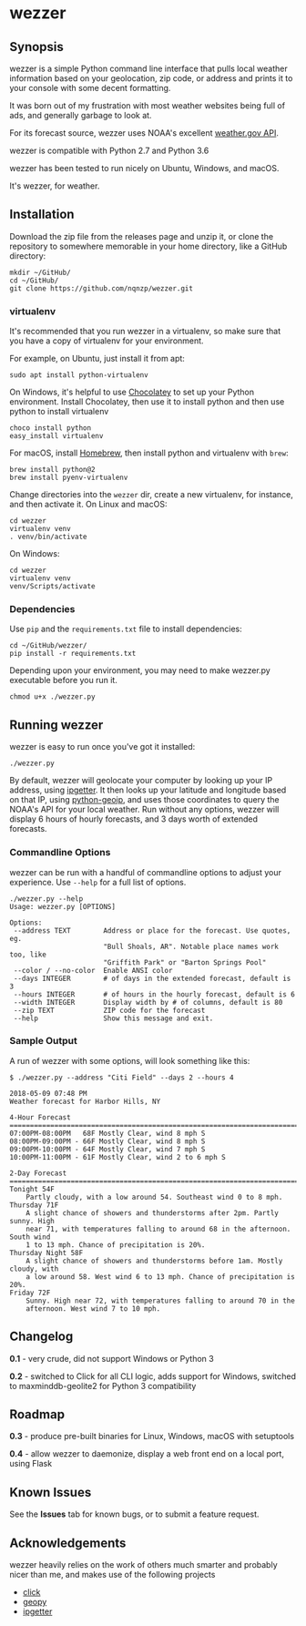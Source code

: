 # wezzer

## Synopsis

wezzer is a simple Python command line interface that pulls local weather information based on your geolocation,
zip code, or address and prints it to your console with some decent formatting. 

It was born out of my frustration with most weather websites being full of ads, and generally garbage to look at. 

For its forecast source, wezzer uses NOAA's excellent [weather.gov API](https://www.weather.gov/documentation/services-web-api).

wezzer is compatible with Python 2.7 and Python 3.6

wezzer has been tested to run nicely on Ubuntu, Windows, and macOS.

It's wezzer, for weather.


## Installation

Download the zip file from the releases page and unzip it, or clone the repository to 
somewhere memorable in your home directory, like a GitHub directory:

```commandline
mkdir ~/GitHub/
cd ~/GitHub/
git clone https://github.com/nqnzp/wezzer.git
```

### virtualenv

It's recommended that you run wezzer in a virtualenv, so make sure that you have a copy of virtualenv for your environment.

For example, on Ubuntu, just install it from apt:

```commandline
sudo apt install python-virtualenv
```

On Windows, it's helpful to use [Chocolatey](https://chocolatey.org) to set up your Python environment.
Install Chocolatey, then use it to install python and then use python to install virtualenv

```commandline
choco install python
easy_install virtualenv
```

For macOS, install [Homebrew](https://brew.sh/), then install python and virtualenv with `brew`:

```commandline
brew install python@2
brew install pyenv-virtualenv
```

Change directories into the `wezzer` dir, create a new virtualenv, for instance, and then activate it. 
On Linux and macOS:

```commandline
cd wezzer
virtualenv venv
. venv/bin/activate
```

On Windows:
```commandline
cd wezzer
virtualenv venv
venv/Scripts/activate
```

### Dependencies
Use `pip` and the `requirements.txt` file to install dependencies:

```commandLine
cd ~/GitHub/wezzer/
pip install -r requirements.txt
```

Depending upon your environment, you may need to make wezzer.py executable before you run it.

```commandline
chmod u+x ./wezzer.py
```

## Running wezzer

wezzer is easy to run once you've got it installed:

```commandline
./wezzer.py
```

By default, wezzer will geolocate your computer by looking up your IP address, using [ipgetter](https://github.com/phoemur/ipgetter). It then looks up your latitude and longitude based on that IP, using [python-geoip](https://pythonhosted.org/python-geoip/), and uses those coordinates to query the NOAA's API for your local weather. Run without any options, wezzer will display 6 hours of hourly forecasts, and 3 days worth of extended forecasts. 

### Commandline Options
wezzer can be run with a handful of commandline options to adjust your experience. Use `--help` for a full list of options.

 ```commandline
 ./wezzer.py --help
Usage: wezzer.py [OPTIONS]

Options:
  --address TEXT        Address or place for the forecast. Use quotes, eg.
                        "Bull Shoals, AR". Notable place names work too, like
                        "Griffith Park" or "Barton Springs Pool"
  --color / --no-color  Enable ANSI color
  --days INTEGER        # of days in the extended forecast, default is 3
  --hours INTEGER       # of hours in the hourly forecast, default is 6
  --width INTEGER       Display width by # of columns, default is 80
  --zip TEXT            ZIP code for the forecast
  --help                Show this message and exit.
```

### Sample Output
A run of wezzer with some options, will look something like this:

```commandline
$ ./wezzer.py --address "Citi Field" --days 2 --hours 4

2018-05-09 07:48 PM
Weather forecast for Harbor Hills, NY

4-Hour Forecast
===============================================================================
07:00PM-08:00PM   68F Mostly Clear, wind 8 mph S
08:00PM-09:00PM - 66F Mostly Clear, wind 8 mph S
09:00PM-10:00PM - 64F Mostly Clear, wind 7 mph S
10:00PM-11:00PM - 61F Mostly Clear, wind 2 to 6 mph S

2-Day Forecast
===============================================================================
Tonight 54F
    Partly cloudy, with a low around 54. Southeast wind 0 to 8 mph.
Thursday 71F
    A slight chance of showers and thunderstorms after 2pm. Partly sunny. High
    near 71, with temperatures falling to around 68 in the afternoon. South wind
    1 to 13 mph. Chance of precipitation is 20%.
Thursday Night 58F
    A slight chance of showers and thunderstorms before 1am. Mostly cloudy, with
    a low around 58. West wind 6 to 13 mph. Chance of precipitation is 20%.
Friday 72F
    Sunny. High near 72, with temperatures falling to around 70 in the
    afternoon. West wind 7 to 10 mph.

```

## Changelog

**0.1** - very crude, did not support Windows or Python 3

**0.2** - switched to Click for all CLI logic, adds support for Windows,
 switched to maxminddb-geolite2 for Python 3 compatibility

## Roadmap

**0.3** - produce pre-built binaries for Linux, Windows, macOS with setuptools

**0.4** - allow wezzer to daemonize, display a web front end on a local port, using Flask

## Known Issues

See the **Issues** tab for known bugs, or to submit a feature request.

## Acknowledgements

wezzer heavily relies on the work of others much smarter and probably nicer than me, and makes use of the following projects

* [click](https://github.com/pallets/click)
* [geopy](https://github.com/geopy/geopy)
* [ipgetter](https://github.com/phoemur/ipgetter)

